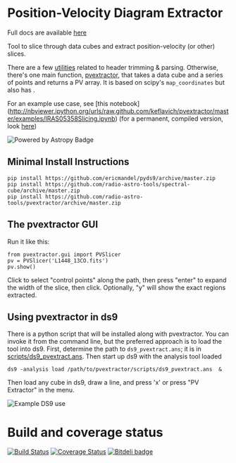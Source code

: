 Position-Velocity Diagram Extractor
===================================
Full docs are available [here](http://pvextractor.readthedocs.org/en/latest/)

Tool to slice through data cubes and extract position-velocity (or other)
slices.

There are a few [utilities](pvextractor/utils) related to header trimming &
parsing.  Otherwise, there's one main function,
[pvextractor](pvextractor/pvextractor.py), that takes a data cube and a series of
points and returns a PV array.  It is based on scipy's `map_coordinates` but also
has .

For an example use case, see [this notebook]
(http://nbviewer.ipython.org/urls/raw.github.com/keflavich/pvextractor/master/examples/IRAS05358Slicing.ipynb)
(for a permanent, compiled version, look [here](examples/IRAS05358Slicing.html))

![Powered by Astropy Badge](http://img.shields.io/badge/powered%20by-AstroPy-orange.svg?style=flat)

Minimal Install Instructions
----------------------------

    pip install https://github.com/ericmandel/pyds9/archive/master.zip
    pip install https://github.com/radio-astro-tools/spectral-cube/archive/master.zip
    pip install https://github.com/radio-astro-tools/pvextractor/archive/master.zip

The pvextractor GUI
-------------------

Run it like this:

    from pvextractor.gui import PVSlicer
    pv = PVSlicer('L1448_13CO.fits')
    pv.show()

Click to select "control points" along the path, then press "enter" to expand
the width of the slice, then click.  Optionally, "y" will show the exact
regions extracted.

Using pvextractor in ds9
------------------------

There is a python script that will be installed along with pvextractor.  You
can invoke it from the command line, but the preferred approach is to load the
tool into ds9.  First, determine the path to ``ds9_pvextract.ans``;
it is in [scripts/ds9_pvextract.ans](scripts/ds9_pvextract.ans).  Then start
up ds9 with the analysis tool loaded

    ds9 -analysis load /path/to/pvextractor/scripts/ds9_pvextract.ans  &

Then load any cube in ds9, draw a line, and press 'x' or press "PV Extractor"
in the menu.

![Example DS9 use](images/pvextractor_ds9_example.png)

Build and coverage status
=========================

[![Build Status](https://travis-ci.org/radio-astro-tools/pvextractor.png?branch=master)](https://travis-ci.org/radio-astro-tools/pvextractor)
[![Coverage Status](https://coveralls.io/repos/radio-astro-tools/pvextractor/badge.svg?branch=master)](https://coveralls.io/r/radio-astro-tools/pvextractor?branch=master)
[![Bitdeli badge](https://d2weczhvl823v0.cloudfront.net/keflavich/pvextractor/trend.png)](https://bitdeli.com/free)
